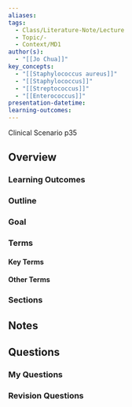 ```yaml
---
aliases: 
tags:
  - Class/Literature-Note/Lecture
  - Topic/-
  - Context/MD1
author(s):
  - "[[Jo Chua]]"
key_concepts:
  - "[[Staphylococcus aureus]]"
  - "[[Staphylococcus]]"
  - "[[Streptococcus]]"
  - "[[Enterococcus]]"
presentation-datetime: 
learning-outcomes:
---
```

Clinical Scenario p35

## Overview
### Learning Outcomes

### Outline

### Goal

### Terms
#### Key Terms

#### Other Terms

### Sections


## Notes


## Questions

### My Questions
### Revision Questions




